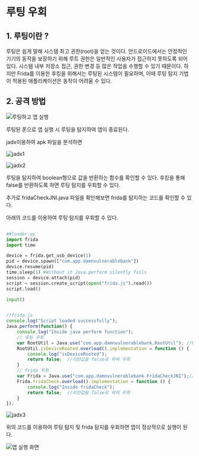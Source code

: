 # 루팅 우회

## 1. 루팅이란 ?

루팅은 쉽게 말해 시스템 최고 권한(root)을 얻는 것이다. 안드로이드에서는 안정적인 기기의 동작을 보장하기 위해 루트 권한은 일반적인 사용자가 접근하지 못하도록 되어 있다. 시스템 내부 저장소 접근, 권한 변경 등 많은 작업을 수행할 수 있기 때문이다. 하지만 Frida를 이용한 후킹을 위해서는 루팅된 시스템이 필요하며, 이때 루팅 탐지 기법이 적용된 애플리케이션은 동작이 어려울 수 있다.


## 2. 공격 방법

![루팅하고 앱 실행](https://user-images.githubusercontent.com/53963779/200763026-84f11295-bcab-43c1-a408-72873e56eb49.png)

 루팅된 폰으로 앱 실행 시 루팅을 탐지하여 앱이 종료된다.

 jadx이용하여 apk 파일을 분석하면 

![jadx1](https://user-images.githubusercontent.com/53963779/200761967-567111da-6d5c-4f45-bc86-69cc4bf98254.png)

![jadx2](https://user-images.githubusercontent.com/53963779/200762046-1b0a707a-4553-4905-abf9-3b9a2ad503d1.png)


 루팅을 탐지하여 boolean형으로 값을 반환하는 함수를 확인할 수 있다. 후킹을 통해 false를 반환하도록 하면 루팅 탐지를 우회할 수 있다.

 추가로 fridaCheckJNI.java 파일을 확인해보면 frida를 탐지하는 코드를 확인할 수 있다.

 아래의 코드를 이용하여 루팅 탐지를 우회할 수 있다.
```python

##loader.py
import frida
import time

device = frida.get_usb_device(1)
pid = device.spawn(["com.app.damnvulnerablebank"])
device.resume(pid)
time.sleep(1) #Without it Java.perform silently fails
session = device.attach(pid)
script = session.create_script(open("frida.js").read())
script.load()

input()

```

```javascript

//frida.js
console.log("Script loaded successfully");
Java.perform(function() {
    console.log("Inside java perform function");
    // 루팅 우회
    var RootUtil = Java.use("com.app.damnvulnerablebank.RootUtil"); //RootUtil 파일 사용 선언
    RootUtil.isDeviceRooted.overload().implementation = function () {
        console.log("isDeviceRooted");
        return false;  //리턴값을 false로 하여 우회
    }
    // frida 우회
    var Frida = Java.use("com.app.damnvulnerablebank.FridaCheckJNI");//RootUtil 파일 사용 선언
    Frida.fridaCheck.overload().implementation = function () {
        console.log("Inside fridaCheck");
        return false;  //리턴값을 false로 하여 우회
    }
});

```


![jadx3](https://user-images.githubusercontent.com/53963779/201001702-42e5cd41-1791-4913-8e0c-cf3ac9c198dd.png)

 
 위의 코드를 이용하여 루팅 탐지 및 frida 탐지를 우회하면 앱이 정상적으로 실행이 된다.

![앱 실행 화면](https://user-images.githubusercontent.com/53963779/200764618-c8289263-1797-4e7b-896c-ef008df06fc2.png)

